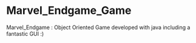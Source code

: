 # Marvel_Endgame_Game
Marvel_Endgame : Object Oriented Game developed with java including a fantastic GUI :)
